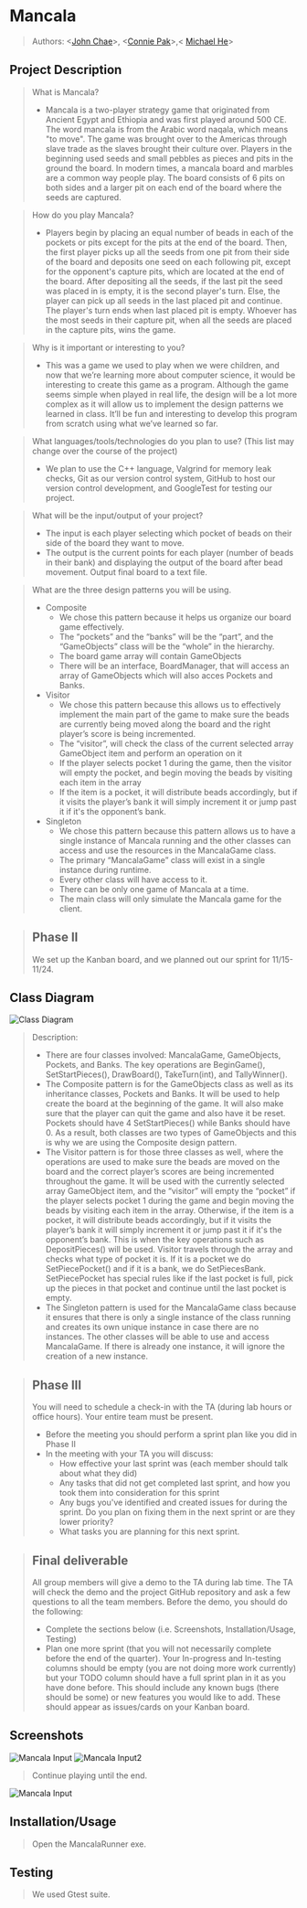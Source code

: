 # Mancala
 
 > Authors: <[John Chae](https://github.com/jyjeachae)>, <[Connie Pak](https://github.com/ConnieP01)>,< [Michael He](https://github.com/MSpecter1)>
 


## Project Description
 >  What is Mancala?
 > * Mancala is a two-player strategy game that originated from Ancient Egypt and Ethiopia and was first played around 500 CE. The word mancala is from the Arabic word naqala, which means "to move". The game was brought over to the Americas through slave trade as the slaves brought their culture over. Players in the beginning used seeds and small pebbles as pieces and pits in the ground the board. In modern times, a mancala board and marbles are a common way people play. The board consists of 6 pits on both sides and a larger pit on each end of the board where the seeds are captured. 
 
 > How do you play Mancala?
 > * Players begin by placing an equal number of beads in each of the pockets or pits except for the pits at the end of the board. Then, the first player picks up all the seeds from one pit from their side of the board and deposits one seed on each following pit, except for the opponent's capture pits, which are located at the end of the board. After depositing all the seeds, if the last pit the seed was placed in is empty, it is the second player's turn. Else, the player can pick up all seeds in the last placed pit and continue. The player's turn ends when last placed pit is empty. Whoever has the most seeds in their capture pit, when all the seeds are placed in the capture pits, wins the game. 
 
 >  Why is it important or interesting to you?
 > * This was a game we used to play when we were children, and now that we’re learning more about computer science, it would be interesting to create this game     as a program. Although the game seems simple when played in real life, the design will be a lot more complex as it will allow us to implement the design      patterns we learned in class. It’ll be fun and interesting to develop this program from scratch using what we’ve learned so far.

 > What languages/tools/technologies do you plan to use? (This list may change over the course of the project)
 > * We plan to use the C++ language, Valgrind for memory leak checks, Git as our version control system, GitHub to host our version control development, and      GoogleTest for testing our project. 
 
 > What will be the input/output of your project?
 > * The input is each player selecting which pocket of beads on their side of the board they want to move.
 > * The output is the current points for each player (number of beads in their bank) and displaying the output of the board after bead movement. Output final board to a text file. 

 > What are the three design patterns you will be using. 
 > * Composite
 >   * We chose this pattern because it helps us organize our board game effectively.
 >   * The “pockets” and the “banks” will be the “part”, and the “GameObjects” class will be the “whole” in the hierarchy.
 >   * The board game array will contain GameObjects
 >   * There will be an interface, BoardManager, that will access an array of GameObjects which will also acces Pockets and Banks. 
 > * Visitor
 >   * We chose this pattern because this allows us to effectively implement the main part of the game to make sure the beads are currently being moved along the board and the right player’s score is being incremented.
 >   * The “visitor”, will check the class of the current selected array GameObject item and perform an operation on it 
 >   * If the player selects pocket 1 during the game, then the visitor will empty the pocket, and begin moving the beads by visiting each item in the array
 >   * If the item is a pocket, it will distribute beads accordingly, but if it visits the player’s bank it will simply increment it or jump past it if it's the opponent’s bank.
> * Singleton
>   * We chose this pattern because this pattern allows us to have a single instance of Mancala running and the other classes can access and use the resources in the MancalaGame class.
>   * The primary “MancalaGame” class will exist in a single instance during runtime.
>   * Every other class will have access to it.
>   * There can be only one game of Mancala at a time.
>   * The main class will only simulate the Mancala game for the client.

 > ## Phase II
 > We set up the Kanban board, and we planned out our sprint for 11/15-11/24.
## Class Diagram
 ![Class Diagram](https://github.com/cs100/final-project-mhe034-cpak014-jchae007/blob/master/Class%20Diagram.png)
 > Description:
 > * There are four classes involved: MancalaGame, GameObjects, Pockets, and Banks. The key operations are BeginGame(), SetStartPieces(), DrawBoard(), TakeTurn(int), and TallyWinner(). 
 > * The Composite pattern is for the GameObjects class as well as its inheritance classes, Pockets and Banks. It will be used to help create the board at the beginning of the game. It will also make sure that the player can quit the game and also have it be reset. Pockets should have 4 SetStartPieces() while Banks should have 0. As a result, both classes are two types of GameObjects and this is why we are using the Composite design pattern.
> * The Visitor pattern is for those three classes as well, where the operations are used to make sure the beads are moved on the board and the correct player’s scores are being incremented throughout the game. It will be used with the currently selected array GameObject item, and the “visitor” will empty the “pocket” if the player selects pocket 1 during the game and begin moving the beads by visiting each item in the array. Otherwise, if the item is a pocket, it will distribute beads accordingly, but if it visits the player’s bank it will simply increment it or jump past it if it's the opponent’s bank. This is when the key operations such as DepositPieces() will be used. Visitor travels through the array and checks what type of pocket it is. If it is a pocket we do SetPiecePocket() and if it is a bank, we do SetPiecesBank. SetPiecePocket has special rules like if the last pocket is full, pick up the pieces in that pocket and continue until the last pocket is empty. 
> * The Singleton pattern is used for the MancalaGame class because it ensures that there is only a single instance of the class running and creates its own unique instance in case there are no instances. The other classes will be able to use and access MancalaGame. If there is already one instance, it will ignore the creation of a new instance.  
  
 > ## Phase III
 > You will need to schedule a check-in with the TA (during lab hours or office hours). Your entire team must be present. 
 > * Before the meeting you should perform a sprint plan like you did in Phase II
 > * In the meeting with your TA you will discuss: 
 >   - How effective your last sprint was (each member should talk about what they did)
 >   - Any tasks that did not get completed last sprint, and how you took them into consideration for this sprint
 >   - Any bugs you've identified and created issues for during the sprint. Do you plan on fixing them in the next sprint or are they lower priority?
 >   - What tasks you are planning for this next sprint.

 > ## Final deliverable
 > All group members will give a demo to the TA during lab time. The TA will check the demo and the project GitHub repository and ask a few questions to all the team members. 
 > Before the demo, you should do the following:
 > * Complete the sections below (i.e. Screenshots, Installation/Usage, Testing)
 > * Plan one more sprint (that you will not necessarily complete before the end of the quarter). Your In-progress and In-testing columns should be empty (you are not doing more work currently) but your TODO column should have a full sprint plan in it as you have done before. This should include any known bugs (there should be some) or new features you would like to add. These should appear as issues/cards on your Kanban board. 
 ## Screenshots
  ![Mancala Input](https://github.com/cs100/final-project-mhe034-cpak014-jchae007/blob/master/Mancala%20Input.png)
  ![Mancala Input2](https://github.com/cs100/final-project-mhe034-cpak014-jchae007/blob/master/Mancala%20Input2.png)
  > Continue playing until the end.
  
  ![Mancala Input](https://github.com/cs100/final-project-mhe034-cpak014-jchae007/blob/master/Output.png)
  
 ## Installation/Usage
 > Open the MancalaRunner exe.
 ## Testing
 > We used Gtest suite.
